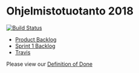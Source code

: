 # Ohjelmistotuotanto 2018

[![Build Status](https://travis-ci.org/gotonode/ohtu.svg?branch=master)](https://travis-ci.org/gotonode/ohtu)

* [Product Backlog](https://github.com/gotonode/ohtu/projects/3)
* [Sprint 1 Backlog](https://github.com/gotonode/ohtu/projects/1)
* [Travis](https://travis-ci.org/gotonode/ohtu)

Please view our [Definition of Done](https://github.com/gotonode/ohtu/wiki/Definition-of-Done)
